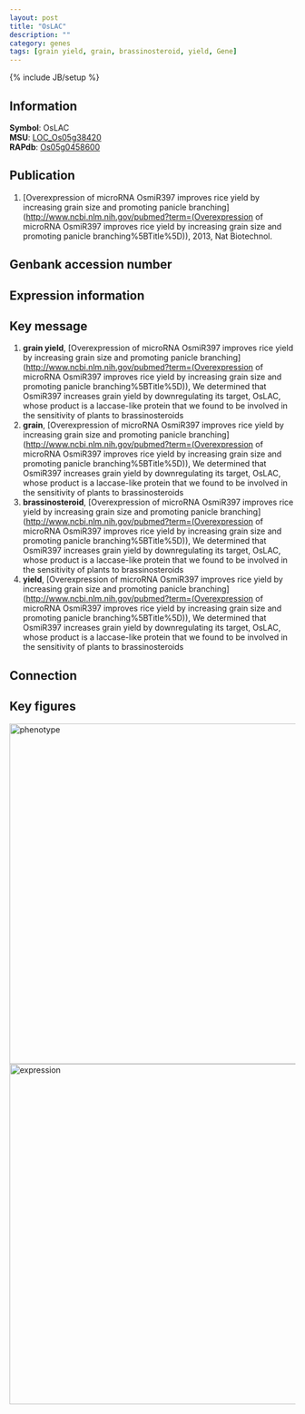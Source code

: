 ```yaml
---
layout: post
title: "OsLAC"
description: ""
category: genes
tags: [grain yield, grain, brassinosteroid, yield, Gene]
---
```

{% include JB/setup %}

## Information
__Symbol__: OsLAC  
__MSU__: [LOC_Os05g38420](http://rice.plantbiology.msu.edu/cgi-bin/ORF_infopage.cgi?orf=LOC_Os05g38420)  
__RAPdb__: [Os05g0458600](http://rapdb.dna.affrc.go.jp/viewer/gbrowse_details/irgsp1?name=Os05g0458600)  

## Publication
1. [Overexpression of microRNA OsmiR397 improves rice yield by increasing grain size and promoting panicle branching](http://www.ncbi.nlm.nih.gov/pubmed?term=(Overexpression of microRNA OsmiR397 improves rice yield by increasing grain size and promoting panicle branching%5BTitle%5D)), 2013, Nat Biotechnol.

## Genbank accession number

## Expression information

## Key message
1. __grain yield__, [Overexpression of microRNA OsmiR397 improves rice yield by increasing grain size and promoting panicle branching](http://www.ncbi.nlm.nih.gov/pubmed?term=(Overexpression of microRNA OsmiR397 improves rice yield by increasing grain size and promoting panicle branching%5BTitle%5D)),  We determined that OsmiR397 increases grain yield by downregulating its target, OsLAC, whose product is a laccase-like protein that we found to be involved in the sensitivity of plants to brassinosteroids
2. __grain__, [Overexpression of microRNA OsmiR397 improves rice yield by increasing grain size and promoting panicle branching](http://www.ncbi.nlm.nih.gov/pubmed?term=(Overexpression of microRNA OsmiR397 improves rice yield by increasing grain size and promoting panicle branching%5BTitle%5D)),  We determined that OsmiR397 increases grain yield by downregulating its target, OsLAC, whose product is a laccase-like protein that we found to be involved in the sensitivity of plants to brassinosteroids
3. __brassinosteroid__, [Overexpression of microRNA OsmiR397 improves rice yield by increasing grain size and promoting panicle branching](http://www.ncbi.nlm.nih.gov/pubmed?term=(Overexpression of microRNA OsmiR397 improves rice yield by increasing grain size and promoting panicle branching%5BTitle%5D)),  We determined that OsmiR397 increases grain yield by downregulating its target, OsLAC, whose product is a laccase-like protein that we found to be involved in the sensitivity of plants to brassinosteroids
4. __yield__, [Overexpression of microRNA OsmiR397 improves rice yield by increasing grain size and promoting panicle branching](http://www.ncbi.nlm.nih.gov/pubmed?term=(Overexpression of microRNA OsmiR397 improves rice yield by increasing grain size and promoting panicle branching%5BTitle%5D)),  We determined that OsmiR397 increases grain yield by downregulating its target, OsLAC, whose product is a laccase-like protein that we found to be involved in the sensitivity of plants to brassinosteroids

## Connection

## Key figures
<img src="http://ricencode.github.io/images/OsLAC.pheno.png" alt="phenotype"  style="width: 600px;"/>

<img src="http://ricencode.github.io/images/OsLAC.exp.png" alt="expression"  style="width: 600px;"/>


